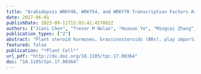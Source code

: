 ```yaml
---
title: "Arabidopsis WRKY46, WRKY54, and WRKY70 Transcription Factors Are Involved in Brassinosteroid-Regulated Plant Growth and Drought Responses"
date: 2017-06-01
publishDate: 2023-09-11T15:03:42.457802Z
authors: ["Jiani Chen", "Trevor M Nolan", "Huaxun Ye", "Mingcai Zhang", "Hongning Tong", "Peiyong Xin", "Jinfang Chu", "Chengcai Chu", "Zhaohu Li", "Yanhai Yin"]
publication_types: ["2"]
abstract: "Plant steroid hormones, brassinosteroids (BRs), play important roles in growth and development. BR signaling controls the activities of BRASSINOSTERIOD INSENSITIVE1-EMS-SUPPRESSOR1/BRASSINAZOLE-RESISTANT1 (BES1/BZR1) family transcription factors. Besides the role in promoting growth, BRs are also implicated in plant responses to drought stress. However, the molecular mechanisms by which BRs regulate drought response have just begun to be revealed. The functions of WRKY transcription factors in BR-regulated plant growth have not been established, although their roles in stress responses are well documented. Here, we found that three Arabidopsis thaliana group III WRKY transcription factors, WRKY46, WRKY54, and WRKY70, are involved in both BR-regulated plant growth and drought response as the wrky46 wrky54 wrky70 triple mutant has defects in BR-regulated growth and is more tolerant to drought stress. RNA-sequencing analysis revealed global roles of WRKY46, WRKY54, and WRKY70 in promoting BR-mediated gene expression and inhibiting drought responsive genes. WRKY54 directly interacts with BES1 to cooperatively regulate the expression of target genes. In addition, WRKY54 is phosphorylated and destabilized by GSK3-like kinase BR-INSENSITIVE2, a negative regulator in the BR pathway. Our results therefore establish WRKY46/54/70 as important signaling components that are positively involved in BR-regulated growth and negatively involved in drought responses."
featured: false
publication: "*Plant Cell*"
url_pdf: "http://dx.doi.org/10.1105/tpc.17.00364"
doi: "10.1105/tpc.17.00364"
---
```


